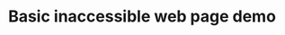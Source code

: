 ---
layout: basic-inaccessible-demo
title:  Basic inaccessible web page demo
description: This inaccessible web page demo demonstrates lack of structure, alt text, inaccessible forms and useless interactive elements.
---